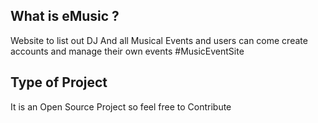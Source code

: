 ## What is eMusic ?
Website to list out DJ And all Musical Events and users can come create accounts and manage their own events #MusicEventSite

## Type of Project
It is an Open Source Project so feel free to Contribute